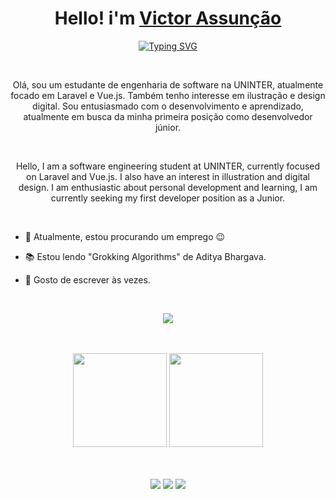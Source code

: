 <div>
  
  <h1 align="center">
    Hello! i'm 
    <a href="https://www.linkedin.com/in/victoraszs/">Victor Assunção </a> <br>
    
  </h1>
 <div align="center">

  [![Typing SVG](https://readme-typing-svg.herokuapp.com?font=Robot-Bold&size=30&color=&center=true&vCenter=true&width=900&height=30&lines=Software+Enginering+Student;Web+Developer;Designer)](https://git.io/typing-svg)
  </div> 
  <br>
 <p align="center">
Olá, sou um estudante de engenharia de software na UNINTER, atualmente focado em Laravel e Vue.js. Também tenho interesse em ilustração e design digital. Sou entusiasmado com o desenvolvimento e aprendizado, atualmente em busca da minha primeira posição como desenvolvedor júnior.
  </p> <br>
  <p align="center">
Hello, I am a software engineering student at UNINTER, currently focused on Laravel and Vue.js. I also have an interest in illustration and digital design. I am enthusiastic about personal development and learning, I am currently seeking my first developer position as a Junior.
  </p><br>

  

  
- 🔭 Atualmente, estou procurando um emprego 😉 

- 📚 Estou lendo "Grokking Algorithms" de Aditya Bhargava. 

- 🌱 Gosto de escrever às vezes. 
  


</div>

<div align="center" valign="top"><br>

  <p align="center">
    <a href="https://skillicons.dev">
      <img src="https://skillicons.dev/icons?i=git,html,css,js,bootstrap,vue,react,tailwind,php,laravel,mysql" />
    </a>
  </p>
   
</div>


<br/>

<br/>

<div align="center">
  <a href="https://github.com/VictorAsz"><a/>
    <img height="150em" src="https://github-readme-stats.vercel.app/api?username=VictorAsz&count_private=true&include_all_commits=true&show_icons=true&theme=dark&hide_border=false&show_owner=true"/>
    <img height="150em" src="https://github-readme-stats.vercel.app/api/top-langs/?username=VictorAsz&theme=dark&hide_border=false&&layout=compact"/>
   
    
</div>

<br/>
<br/>





<div align="center">
  
  <a href="https://www.instagram.com/victor_aszo/" target="_blank"><img src="https://img.shields.io/badge/-Instagram-%23E4405F?style=for-the-badge&logo=instagram&logoColor=white" target="_blank"></a>
  <a href="https://www.linkedin.com/in/victoraszs/" target="_blank"><img src="https://img.shields.io/badge/-LinkedIn-%230077B5?style=for-the-badge&logo=linkedin&logoColor=white" target="_blank"></a> 
  <a href="victor.a.schumann@gmail.com"><img src="https://img.shields.io/badge/-Gmail-%23333?style=for-the-badge&logo=gmail&logoColor=white" target="_blank"></a>
</div>

